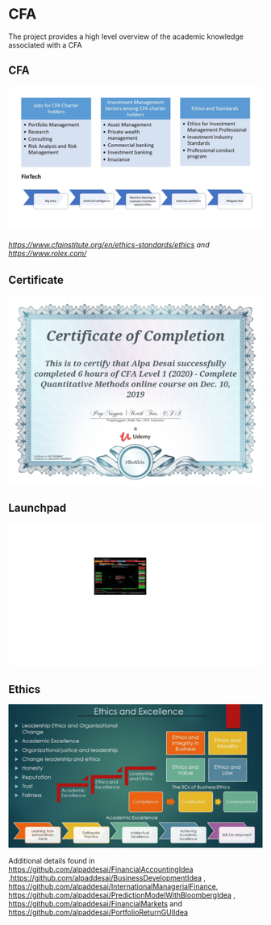# CFA

The project provides a high level overview of the academic knowledge associated with a CFA

## CFA
![image](CFA.jpg)
###### https://www.cfainstitute.org/en/ethics-standards/ethics  and https://www.rolex.com/

## Certificate
![image](QuantitativeMethods.jpg)

## Launchpad
![image](image_Launchpad.png)

## Ethics
![image](Ethics.jpg)

Additional details found in https://github.com/alpaddesai/FinancialAccountingIdea ,https://github.com/alpaddesai/BusinessDevelopmentIdea , https://github.com/alpaddesai/InternationalManagerialFinance, https://github.com/alpaddesai/PredictionModelWithBloombergIdea , https://github.com/alpaddesai/FinancialMarkets and https://github.com/alpaddesai/PortfolioReturnGUIIdea 
